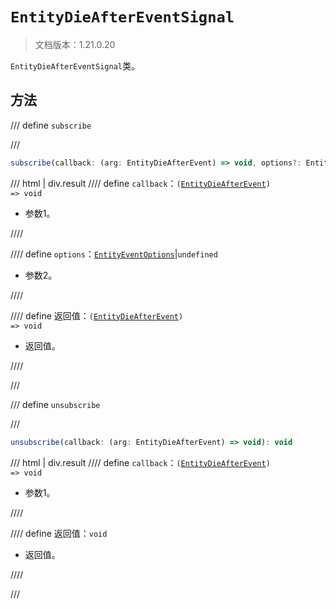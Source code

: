 # `EntityDieAfterEventSignal`

> 文档版本：1.21.0.20

`EntityDieAfterEventSignal`类。

## 方法

/// define
`subscribe`


///

```js
subscribe(callback: (arg: EntityDieAfterEvent) => void, options?: EntityEventOptions): (arg: EntityDieAfterEvent) => void
```

/// html | div.result
//// define
`callback`：<code>(<a href="../entitydieafterevent/">EntityDieAfterEvent</a>) =&gt; void</code>

- 参数1。


////

//// define
`options`：[`EntityEventOptions`](../entityeventoptions.md)|`undefined`

- 参数2。


////

//// define
返回值：<code>(<a href="../entitydieafterevent/">EntityDieAfterEvent</a>) =&gt; void</code>

- 返回值。


////

///


/// define
`unsubscribe`


///

```js
unsubscribe(callback: (arg: EntityDieAfterEvent) => void): void
```

/// html | div.result
//// define
`callback`：<code>(<a href="../entitydieafterevent/">EntityDieAfterEvent</a>) =&gt; void</code>

- 参数1。


////

//// define
返回值：`void`

- 返回值。


////

///

